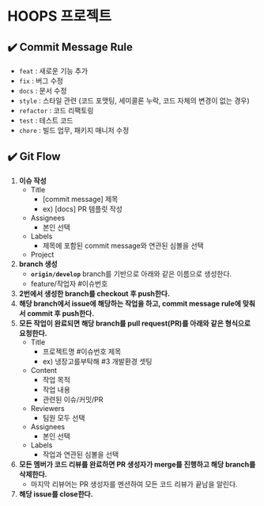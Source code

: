 # HOOPS 프로젝트

## ✔️ Commit Message Rule

- `feat` : 새로운 기능 추가
- `fix` : 버그 수정
- `docs` : 문서 수정
- `style` : 스타일 관련 (코드 포맷팅, 세미콜론 누락, 코드 자체의 변경이 없는 경우)
- `refactor` : 코드 리팩토링
- `test` : 테스트 코드
- `chore` : 빌드 업무, 패키지 매니저 수정

## ✔️ Git Flow

1. **이슈 작성**
    - Title
        - [commit message] 제목
        - ex) [docs] PR 템플릿 작성
    - Assignees
        - 본인 선택
    - Labels
        - 제목에 포함된 commit message와 연관된 심볼을 선택
    - Project
2. **branch 생성**
    - **`origin/develop`** branch를 기반으로 아래와 같은 이름으로 생성한다.
    - feature/작업자 #이슈번호
3. **2번에서 생성한 branch를 checkout 후 push한다.**
4. **해당 branch에서 issue에 해당하는 작업을 하고, commit message rule에 맞춰서 commit 후 push한다.**
5. **모든 작업이 완료되면 해당 branch를 pull request(PR)를 아래와 같은 형식으로 요청한다.**
    - Title
        - 프로젝트명 #이슈번호 제목
        - ex) 냉장고를부탁해 #3 개발환경 셋팅
    - Content
        - 작업 목적
        - 작업 내용
        - 관련된 이슈/커밋/PR
    - Reviewers
        - 팀원 모두 선택
    - Assignees
        - 본인 선택
    - Labels
        - 작업과 연관된 심볼을 선택
6. **모든 멤버가 코드 리뷰를 완료하면 PR 생성자가 merge를 진행하고 해당 branch를 삭제한다.**
    - 마지막 리뷰어는 PR 생성자를 멘션하여 모든 코드 리뷰가 끝남을 알린다.
7. **해당 issue를 close한다.**
